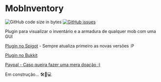 # MobInventory
![GitHub code size in bytes](https://img.shields.io/github/languages/code-size/RelryPeSan/MobInventory)
[![GitHub issues](https://img.shields.io/github/issues/RelryPeSan/MobInventory)](https://github.com/RelryPeSan/MobInventory/issues)

Plugin para visualizar o inventário e a armadura de qualquer mob com uma GUI

[Plugin no Spigot](https://www.spigotmc.org/resources/mobinventory.87006/) - Sempre atualiza primeiro as novas versões :P

[Plugin no Bukkit](https://dev.bukkit.org/projects/mobinventory-gui)

[Paypal - Caso queira fazer uma mera doação :)](https://www.paypal.com/donate/?cmd=_s-xclick&hosted_button_id=6F7R9MUY45RBS&source=url)

Em construção... 🛠🚧💻
